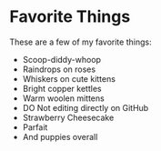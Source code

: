 # Favorite Things

These are a few of my favorite things:

- Scoop-diddy-whoop
- Raindrops on roses
- Whiskers on cute kittens
- Bright copper kettles
- Warm woolen mittens
- DO Not editing directly on GitHub
- Strawberry Cheesecake
- Parfait
- And puppies overall
